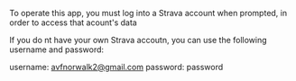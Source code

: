 To operate this app, you must log into a Strava account when prompted, in order to access that acount's data

If you do nt have your own Strava accoutn, you can use the following username and password:

username: avfnorwalk2@gmail.com
password: password
